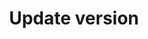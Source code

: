 ---
title: Update version
excerpt: Update an existing version.
api:
  file: readme-api.json
  operationId: updateVersion
hidden: false
---